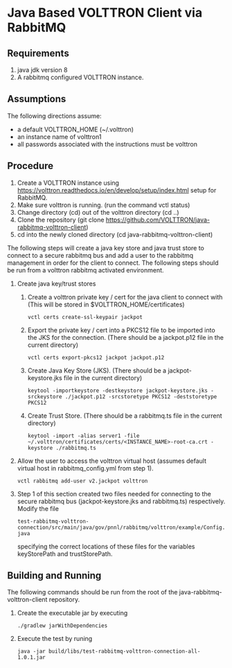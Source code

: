 # Java Based VOLTTRON Client via RabbitMQ

## Requirements

1. java jdk version 8
1. A rabbitmq configured VOLTTRON instance.

## Assumptions

The following directions assume:

- a default VOLTTRON_HOME (~/.volttron)
- an instance name of volttron1
- all passwords associated with the instructions must be volttron

## Procedure

1. Create a VOLTTRON instance using https://volttron.readthedocs.io/en/develop/setup/index.html setup for RabbitMQ.
1. Make sure volttron is running. (run the command vctl status)
1. Change directory (cd) out of the volttron directory (cd ..)
1. Clone the repository (git clone https://github.com/VOLTTRON/java-rabbitmq-volttron-client)
1. cd into the newly cloned directory (cd java-rabbitmq-volttron-client)

The following steps will create a java key store and java trust store to connect to a secure rabbitmq bus and add a user to the
rabbitmq management in order for the client to connect.  The following steps should be run from a volttron rabbitmq activated environment.   

1. Create java key/trust stores
	
    1. Create a volttron private key / cert for the java client to connect with (This will be stored in $VOLTTRON_HOME/certificates)

	    ````vctl certs create-ssl-keypair jackpot````

    1. Export the private key / cert into a PKCS12 file to be imported into the JKS for the connection. (There should be a jackpot.p12 file in the current directory)

	    ````vctl certs export-pkcs12 jackpot jackpot.p12````

    1. Create Java Key Store (JKS). (There should be a jackpot-keystore.jks file in the current directory)

    	````keytool -importkeystore -destkeystore jackpot-keystore.jks -srckeystore ./jackpot.p12 -srcstoretype PKCS12 -deststoretype PKCS12````

    1. Create Trust Store. (There should be a rabbitmq.ts file in the current directory)

    	````keytool -import -alias server1 -file ~/.volttron/certificates/certs/<INSTANCE_NAME>-root-ca.crt -keystore ./rabbitmq.ts````
 
 1. Allow the user to access the volttron virtual host (assumes default virtual host in rabbitmq_config.yml from step 1).
	
 	````# vctl rabbitmq add-user instancename.user password
	vctl rabbitmq add-user v2.jackpot volttron
	````
	
 1. Step 1 of this section created two files needed for connecting to the secure rabbitmq bus (jackpot-keystore.jks and rabbitmq.ts) respectively.  Modify the file 
 	
 	````test-rabbitmq-volttron-connection/src/main/java/gov/pnnl/rabbitmq/volttron/example/Config.java```` 
 	
 	specifying the correct locations of these files for the variables keyStorePath and trustStorePath.

## Building and Running

The following commands should be run from the root of the java-rabbitmq-volttron-client repository.

 1. Create the executable jar by executing
	
	````./gradlew jarWithDependencies````
	
 1. Execute the test by runing

	````java -jar build/libs/test-rabbitmq-volttron-connection-all-1.0.1.jar```` 
	


